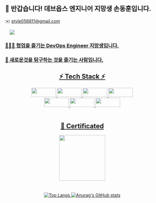 <h2> 🍇 반갑습니다! 데브옵스 엔지니어 지망생 손동훈입니다. </h2>

<span> ✉️ style056811@gmail.com </span>  <span>

<a href="https://velog.io/@son_doobu96">
  <img
       src="http://img.shields.io/badge/-Velog-222222?style=flat&logo=Vector logo Zone&link=https://velog.io/@son_doobu96"
       style="heigt : auto; margin-left : 15px; margin-right: 15px;"/>
  
  
### 🧑‍🤝‍🧑 협업을 즐기는 DevOps Engineer 지망생입니다.

  ### 🏃 새로운것을 탐구하는 것을 즐기는 사람입니다.

<div align="center">
  
  ## ⚡ Tech Stack ⚡ 
  
<div align="center">
  
<div align=center>
<img src="https://img.shields.io/badge/AWS-232F3E?stylefor-the-badge&logo=Amazon AWS&logoColor=FAFAFA" width="80" height="30"/>
<img src="https://img.shields.io/badge/Docker-004B8D?stylefor-the-badge&logo=Docker&logoColor=2496ED" width="80" height="30"/>
<img src="https://img.shields.io/badge/Fastify-000000?stylefor-the-badge&logo=Fastify&logoColor=FAFAFA" width="80" height="30"/>
<img src="https://img.shields.io/badge/GitHub Actions-000000?stylefor-the-badge&logo=GitHub Actions&logoColor=2088FF" width="80" height="30"/>
<br>
<img src="https://img.shields.io/badge/Node.js-173B3F?stylefor-the-badge&logo=Node.js&logoColor=339933" width="80" height="30"/>
<img src="https://img.shields.io/badge/Serverless-000000?stylefor-the-badge&logo=Serverless&logoColor=FD5750" width="80" height="30"/>
<img src="https://img.shields.io/badge/Terraform-77216F?stylefor-the-badge&logo=Terraform&logoColor=7B42BC" width="80" height="30"/>
 </div>
 <br>

<div align="center">
  
  

  ## 📜 Certificated
  
</div align="center">
  
<img src="https://user-images.githubusercontent.com/119152428/228266528-e841a4d4-a4d9-4dee-b55e-cf7cd135bb73.png" width="150" height="150"/> 

                                                                                                                                         
                                                                                                                                         
#                                                                                                                                         
                                                                                                                                         
<div align="center">

![Top Langs](https://github-readme-stats.vercel.app/api/top-langs/?username=Sondoobo&layout=Demo&theme=buefy)
![Anurag's GitHub stats](https://github-readme-stats.vercel.app/api?username=Sondoobo&show_icons=true&theme=buefy)
  
</div align="center">
